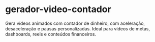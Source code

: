 # gerador-video-contador
Gera vídeos animados com contador de dinheiro, com aceleração, desaceleração e pausas personalizadas. Ideal para vídeos de metas, dashboards, reels e conteúdos financeiros.
